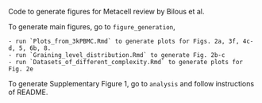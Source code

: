 Code to generate figures for Metacell review by Bilous et al.

To generate main figures, go to `figure_generation`, 

	- run `Plots_from_3kPBMC.Rmd` to generate plots for Figs. 2a, 3f, 4c-d, 5, 6b, 8.
	- run `Graining_level_distribution.Rmd` to generate Fig. 2b-c
	- run `Datasets_of_different_complexity.Rmd` to generate plots for Fig. 2e
	
	
To generate Supplementary Figure 1, go to `analysis` and follow instructions of README.